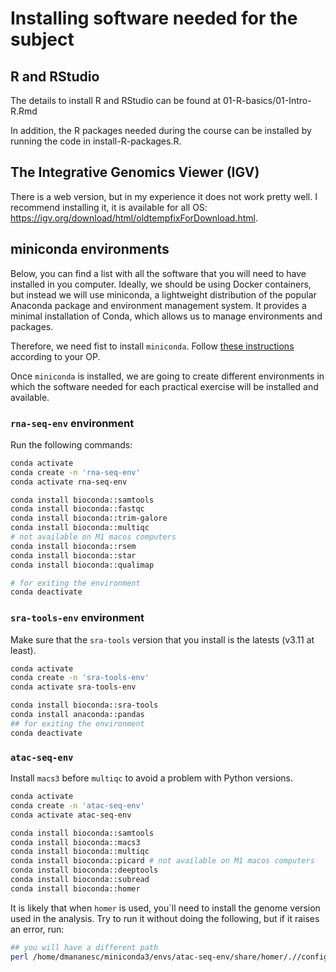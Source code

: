 # Installing software needed for the subject

## R and RStudio 

The details to install R and RStudio can be found at 01-R-basics/01-Intro-R.Rmd

In addition, the R packages needed during the course can be installed by running the code in install-R-packages.R. 

## The Integrative Genomics Viewer (IGV) 

There is a web version, but in my experience it does not work pretty well. I recommend installing it, it is available for all OS: <https://igv.org/download/html/oldtempfixForDownload.html>. 

## miniconda environments

Below, you can find a list with all the software that you will need to have installed in you computer. Ideally, we should be using Docker containers, but instead we will use miniconda, a lightweight distribution of the popular Anaconda package and environment management system. It provides a minimal installation of Conda, which allows us to manage environments and packages. 

Therefore, we need fist to install `miniconda`. Follow [these instructions](https://docs.anaconda.com/miniconda/install/) according to your OP.

Once `miniconda` is installed, we are going to create different environments in which the software needed for each practical exercise will be installed and available. 

### `rna-seq-env` environment

Run the following commands: 

```bash
conda activate
conda create -n 'rna-seq-env'
conda activate rna-seq-env

conda install bioconda::samtools
conda install bioconda::fastqc
conda install bioconda::trim-galore
conda install bioconda::multiqc
# not available on M1 macos computers
conda install bioconda::rsem 
conda install bioconda::star
conda install bioconda::qualimap

# for exiting the environment
conda deactivate
```


### `sra-tools-env` environment

Make sure that the `sra-tools` version that you install is the latests (v3.11 at least).

```bash
conda activate
conda create -n 'sra-tools-env'
conda activate sra-tools-env

conda install bioconda::sra-tools
conda install anaconda::pandas
## for exiting the environment
conda deactivate
```

### `atac-seq-env`

Install `macs3` before `multiqc` to avoid a problem with Python versions. 

```bash 
conda activate
conda create -n 'atac-seq-env'
conda activate atac-seq-env

conda install bioconda::samtools
conda install bioconda::macs3
conda install bioconda::multiqc
conda install bioconda::picard # not available on M1 macos computers
conda install bioconda::deeptools
conda install bioconda::subread
conda install bioconda::homer
```

It is likely that when `homer` is used, you`ll need to install the genome version used in the analysis. Try to run it without doing the following, but if it raises an error, run: 

```bash
## you will have a different path
perl /home/dmananesc/miniconda3/envs/atac-seq-env/share/homer/.//configureHomer.pl -install hg19
```

